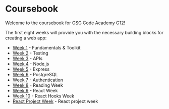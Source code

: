 # Coursebook

Welcome to the coursebook for GSG Code Academy G12!

The first eight weeks will provide you with the necessary building blocks for creating a web app:

- [Week 1](week-1/README.md) - Fundamentals & Toolkit
- [Week 2](week-2/README.md) - Testing
- [Week 3](week-3/README.md) - APIs
- [Week 4](week-4/README.md) - Node.js
- [Week 5](week-5/README.md) - Express
- [Week 6](week-6/README.md) - PostgreSQL
- [Week 7](week-7/README.md) - Authentication
- [Week 8](week-8/README.md) - Reading Week
- [Week 9](week-9/README.md) - React Week
- [Week 10](week-10/README.md) - React Hooks Week
- [React Project Week](react_project.md) - React project week
